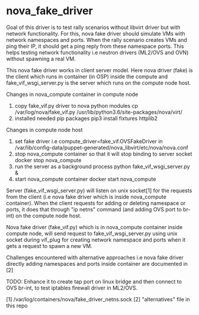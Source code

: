 # nova_fake_driver

Goal of this driver is to test rally scenarios without libvirt driver but
with network functionality. For this, nova fake driver should simulate VMs
with network namespaces and ports. When the rally scenario creates VMs and
ping their IP, it should get a ping reply from these namespace ports.
This helps testing network functionality i.e neutron drivers (ML2/OVS and OVN)
without spawning a real VM.

This nova fake driver works in client server model. Here nova driver (fake) is
the client which runs in container (in OSP) inside the compute and
fake_vif_wsgi_server.py is the server which runs on the compute node host.

Changes in nova_compute container in compute node
1) copy fake_vif.py driver to nova python modules
   cp /var/log/nova/fake_vif.py /usr/lib/python3.6/site-packages/nova/virt/
2) installed needed pip packages
   pip3 install fixtures httplib2

Changes in compute node host
1) set fake driver i.e
   compute_driver=fake_vif.OVSFakeDriver
   in /var/lib/config-data/puppet-generated/nova_libvirt/etc/nova/nova.conf
2) stop nova_compute container so that it will stop binding to server socket
   docker stop nova_compute
2) run the server as a background process
   python fake_vif_wsgi_server.py & 
3) start nova_compute container
   docker start nova_compute 

Server (fake_vif_wsgi_server.py) will listen on unix socket[1] for the requests
from the client (i.e nova fake driver which is inside nova_compute container).
When the client requests for adding or deleting namespace or ports,
it does that through "ip netns" command (and adding OVS port to br-int)
on the compute node host. 

Nova fake driver (fake_vif.py) which is in nova_compute container inside compute node,
will send request to fake_vif_wsgi_server.py using unix socket during vif_plug
for creating network namespace and ports when it gets a request to spawn a new VM.

Challenges encountered with alternative approaches i.e nova fake driver
directly adding namespaces and ports inside container are documented in [2]

TODO: Enhance it to create tap port on linux bridge and then connect to OVS br-int,
to test iptables firewall driver in ML2/OVS.

[1] /var/log/containers/nova/fake_driver_netns.sock 
[2] "alternatives" file in this repo
